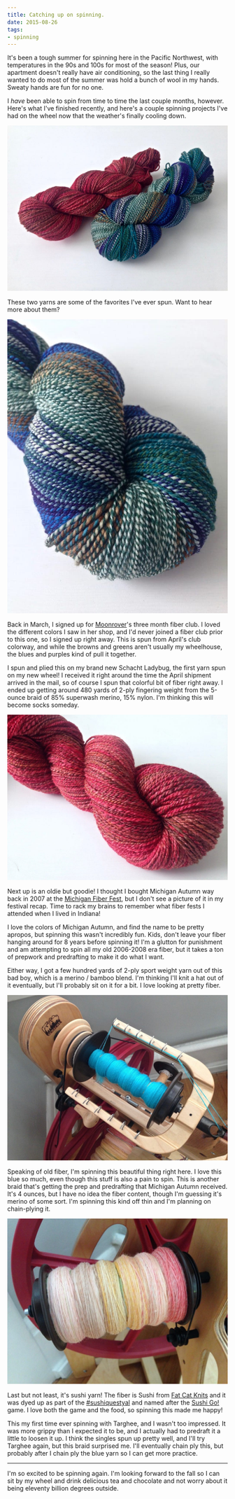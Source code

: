 ```yaml
---
title: Catching up on spinning.
date: 2015-08-26
tags:
- spinning
---
```

It's been a tough summer for spinning here in the Pacific Northwest, with temperatures in the 90s and 100s for most of the season! Plus, our apartment doesn't really have air conditioning, so the last thing I really wanted to do most of the summer was hold a bunch of wool in my hands. Sweaty hands are fun for no one.

I *have* been able to spin from time to time the last couple months, however. Here's what I've finished recently, and here's a couple spinning projects I've had on the wheel now that the weather's finally cooling down.

![A red skein and a blue/green skein of handspun yarn.](./images/finished-spins-autumn-blue.jpg)

These two yarns are some of the favorites I've ever spun. Want to hear more about them?

![A blue/green skein of handspun yarn.](./images/finished-spin-blue-green.jpg "Squishy barber-pole-y goodness!")

Back in March, I signed up for [Moonrover](https://moonrover.bigcartel.com)'s three month fiber club. I loved the different colors I saw in her shop, and I'd never joined a fiber club prior to this one, so I signed up right away. This is spun from April's club colorway, and while the browns and greens aren't usually my wheelhouse, the blues and purples kind of pull it together.

I spun and plied this on my brand new Schacht Ladybug, the first yarn spun on my new wheel! I received it right around the time the April shipment arrived in the mail, so of course I spun that colorful bit of fiber right away. I ended up getting around 480 yards of 2-ply fingering weight from the 5-ounce braid of 85% superwash merino, 15% nylon. I'm thinking this will become socks someday.

![A red skein of handspun yarn.](./images/finished-spin-michigan-autumn.jpg "This color definitely reminds me of a Michigan autumn.")

Next up is an oldie but goodie! I thought I bought Michigan Autumn way back in 2007 at the [Michigan Fiber Fest](/posts/michigan-fiber-fest), but I don't see a picture of it in my festival recap. Time to rack my brains to remember what fiber fests I attended when I lived in Indiana!

I love the colors of Michigan Autumn, and find the name to be pretty apropos, but spinning this wasn't incredibly fun. Kids, don't leave your fiber hanging around for 8 years before spinning it! I'm a glutton for punishment and am attempting to spin all my old 2006-2008 era fiber, but it takes a ton of prepwork and predrafting to make it do what I want.

Either way, I got a few hundred yards of 2-ply sport weight yarn out of this bad boy, which is a merino / bamboo blend. I'm thinking I'll knit a hat out of it eventually, but I'll probably sit on it for a bit. I love looking at pretty fiber.

![Teal yarn in progress on my spinning wheel.](./images/current-spin-teal.jpg "This is the best blue in the world.")

Speaking of old fiber, I'm spinning this beautiful thing right here. I love this blue so much, even though this stuff is also a pain to spin. This is another braid that's getting the prep and predrafting that Michigan Autumn received.  It's 4 ounces, but I have no idea the fiber content, though I'm guessing it's merino of some sort. I'm spinning this kind off thin and I'm planning on chain-plying it.

![Sushi colored yarn in progress on my spinning wheel.](./images/current-spin-sushi.jpg "Sushi in fiber form! Yes!")

Last but not least, it's sushi yarn! The fiber is Sushi from [Fat Cat Knits](http://stores.fatcatknits.com) and it was dyed up as part of the [#sushiquestyal](https://instagram.com/explore/tags/sushiquestyal) and named after the [Sushi Go!](https://boardgamegeek.com/boardgame/133473/sushi-go) game. I love both the game and the food, so spinning this made me happy!

This my first time ever spinning with Targhee, and I wasn't too impressed. It was more grippy than I expected it to be, and I actually had to predraft it a little to loosen it up. I think the singles spun up pretty well, and I'll try Targhee again, but this braid surprised me. I'll eventually chain ply this, but probably after I chain ply the blue yarn so I can get more practice.

***

I'm so excited to be spinning again. I'm looking forward to the fall so I can sit by my wheel and drink delicious tea and chocolate and not worry about it being eleventy billion degrees outside.
